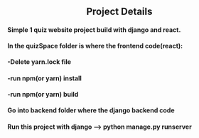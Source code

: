 <h2 align="center">Project Details</h2>
<h4>Simple 1 quiz website project build with django and react. </h4>
<b>In the quizSpace folder is where the frontend code(react):</b>
<h4>-Delete yarn.lock file</h4>
<h4>-run npm(or yarn) install</h4>
<h4>-run npm(or yarn) build</h4>

<b>Go into backend folder where the django backend code</b>
<h4>Run this project with django --> python manage.py runserver</h4>

